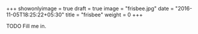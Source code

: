 +++
showonlyimage = true
draft = true
image = "frisbee.jpg"
date = "2016-11-05T18:25:22+05:30"
title = "frisbee"
weight = 0
+++

TODO Fill me in.


